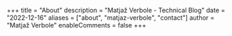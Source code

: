 +++
title = "About"
description = "Matjaž Verbole - Technical Blog"
date = "2022-12-16"
aliases = ["about", "matjaz-verbole", "contact"]
author = "Matjaž Verbole"
enableComments = false
+++

